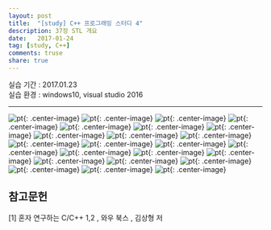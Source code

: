 ---layout: post  
title:  "[study] C++ 프로그래밍 스터디 4"  
description: 37장 STL 개요  
date:   2017-01-24  
tag: [study, C++]  
comments: truse  
share: true  
---


실습 기간 : 2017.01.23  
실습 환경 : windows10, visual studio 2016  

---

![pt]({{site.url}}/img/C++/seminar4/02.jpg){: .center-image}
![pt]({{site.url}}/img/C++/seminar4/03.jpg){: .center-image}
![pt]({{site.url}}/img/C++/seminar4/04.jpg){: .center-image}
![pt]({{site.url}}/img/C++/seminar4/05.jpg){: .center-image}
![pt]({{site.url}}/img/C++/seminar4/06.jpg){: .center-image}
![pt]({{site.url}}/img/C++/seminar4/07.jpg){: .center-image}
![pt]({{site.url}}/img/C++/seminar4/08.jpg){: .center-image}
![pt]({{site.url}}/img/C++/seminar4/09.jpg){: .center-image}
![pt]({{site.url}}/img/C++/seminar4/10.jpg){: .center-image}
![pt]({{site.url}}/img/C++/seminar4/11.jpg){: .center-image}
![pt]({{site.url}}/img/C++/seminar4/12.jpg){: .center-image}
![pt]({{site.url}}/img/C++/seminar4/13.jpg){: .center-image}
![pt]({{site.url}}/img/C++/seminar4/14.jpg){: .center-image}
![pt]({{site.url}}/img/C++/seminar4/15.jpg){: .center-image}
![pt]({{site.url}}/img/C++/seminar4/16.jpg){: .center-image}
![pt]({{site.url}}/img/C++/seminar4/17.jpg){: .center-image}
![pt]({{site.url}}/img/C++/seminar4/18.jpg){: .center-image}
![pt]({{site.url}}/img/C++/seminar4/19.jpg){: .center-image}
![pt]({{site.url}}/img/C++/seminar4/20.jpg){: .center-image}
![pt]({{site.url}}/img/C++/seminar4/21.jpg){: .center-image}
![pt]({{site.url}}/img/C++/seminar4/22.jpg){: .center-image}
![pt]({{site.url}}/img/C++/seminar4/23.jpg){: .center-image}
![pt]({{site.url}}/img/C++/seminar4/24.jpg){: .center-image}


참고문헌
---

[1] 혼자 연구하는 C/C++ 1,2 , 와우 북스 , 김상형 저
